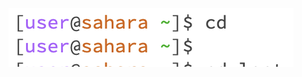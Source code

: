 ![Image](https://github.com/jkook9513/cse15l-lab-reports/blob/main/Screen%20Shot%202023-10-03%20at%2011.29.07%20AM.png)

